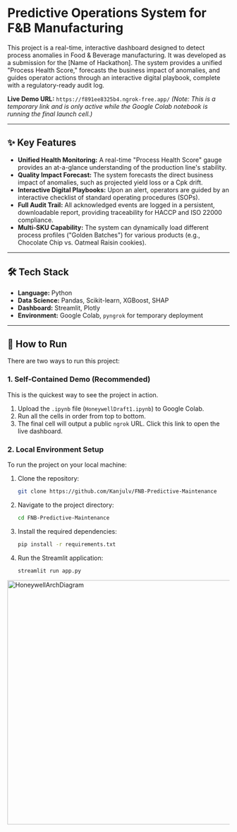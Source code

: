 #  Predictive Operations System for F&B Manufacturing

This project is a real-time, interactive dashboard designed to detect process anomalies in Food & Beverage manufacturing. It was developed as a submission for the [Name of Hackathon]. The system provides a unified "Process Health Score," forecasts the business impact of anomalies, and guides operator actions through an interactive digital playbook, complete with a regulatory-ready audit log.

**Live Demo URL:** `https://f891ee8325b4.ngrok-free.app/`
*(Note: This is a temporary link and is only active while the Google Colab notebook is running the final launch cell.)*

---

## ✨ Key Features

* **Unified Health Monitoring:** A real-time "Process Health Score" gauge provides an at-a-glance understanding of the production line's stability.
* **Quality Impact Forecast:** The system forecasts the direct business impact of anomalies, such as projected yield loss or a Cpk drift.
* **Interactive Digital Playbooks:** Upon an alert, operators are guided by an interactive checklist of standard operating procedures (SOPs).
* **Full Audit Trail:** All acknowledged events are logged in a persistent, downloadable report, providing traceability for HACCP and ISO 22000 compliance.
* **Multi-SKU Capability:** The system can dynamically load different process profiles ("Golden Batches") for various products (e.g., Chocolate Chip vs. Oatmeal Raisin cookies).

---

## 🛠️ Tech Stack

* **Language:** Python
* **Data Science:** Pandas, Scikit-learn, XGBoost, SHAP
* **Dashboard:** Streamlit, Plotly
* **Environment:** Google Colab, `pyngrok` for temporary deployment

---

## 🚀 How to Run

There are two ways to run this project:

### 1. Self-Contained Demo (Recommended)
This is the quickest way to see the project in action.

1.  Upload the `.ipynb` file (`HoneywellDraft1.ipynb`) to Google Colab.
2.  Run all the cells in order from top to bottom.
3.  The final cell will output a public `ngrok` URL. Click this link to open the live dashboard.

### 2. Local Environment Setup
To run the project on your local machine:

1.  Clone the repository:
    ```bash
    git clone https://github.com/Kanjulv/FNB-Predictive-Maintenance
    ```
2.  Navigate to the project directory:
    ```bash
    cd FNB-Predictive-Maintenance
    ```
3.  Install the required dependencies:
    ```bash
    pip install -r requirements.txt
    ```
4.  Run the Streamlit application:
    ```bash
    streamlit run app.py
    ```

<img width="1074" height="553" alt="HoneywellArchDiagram" src="https://github.com/user-attachments/assets/1c66e201-a244-4ac2-a503-01b6acaf9d11" />

